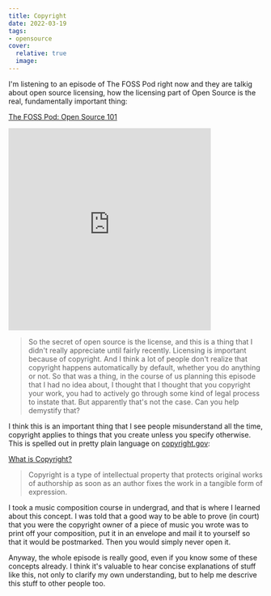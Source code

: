 ```yaml
---
title: Copyright
date: 2022-03-19
tags:
- opensource
cover:
  relative: true
  image:
---
```


I'm listening to an episode of The FOSS Pod right now and they are talkig about open source licensing, how the licensing part of Open Source is the real, fundamentally important thing:

[The FOSS Pod: Open Source 101](https://fosspod.content.town/episodes/open-source-101)

<iframe title="Clip from The FOSS Pod: Open Source 101" src="https://video.jadin.me/videos/embed/75f7c775-8cd9-45cc-8a9d-3bd7620a407e" allowfullscreen="" sandbox="allow-same-origin allow-scripts allow-popups" width="400" height="400" frameborder="0"></iframe>

> So the secret of open source is the license, and this is a thing that I didn't really appreciate until fairly recently. Licensing is important because of copyright. And I think a lot of people don't realize that copyright happens automatically by default, whether you do anything or not. So that was a thing, in the course of us planning this episode that I had no idea about, I thought that I thought that you copyright your work, you had to actively go through some kind of legal process to instate that. But apparently that's not the case. Can you help demystify that?

I think this is an important thing that I see people misunderstand all the time, copyright applies to things that you create unless you specify otherwise. This is spelled out in pretty plain language on [copyright.gov](https://copyright.gov/what-is-copyright/):

[What is Copyright?](https://www.copyright.gov/what-is-copyright/)

> Copyright is a type of intellectual property that protects original works of authorship as soon as an author fixes the work in a tangible form of expression.

I took a music composition course in undergrad, and that is where I learned about this concept. I was told that a good way to be able to prove (in court) that you were the copyright owner of a piece of music you wrote was to print off your composition, put it in an envelope and mail it to yourself so that it would be postmarked. Then you would simply never open it.

Anyway, the whole episode is really good, even if you know some of these concepts already. I think it's valuable to hear concise explanations of stuff like this, not only to clarify my own understanding, but to help me descrive this stuff to other people too.